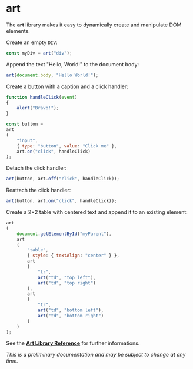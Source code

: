 art
===

The **art** library makes it easy to dynamically create and manipulate DOM elements.

Create an empty `DIV`:

```js
const myDiv = art("div");
```

Append the text "Hello, World!" to the document body:

```js
art(document.body, "Hello World!");
```

Create a button with a caption and a click handler:

```js
function handleClick(event)
{
    alert("Bravo!");
}

const button =
art
(
    "input",
    { type: "button", value: "Click me" },
    art.on("click", handleClick)
);
```

Detach the click handler:

```js
art(button, art.off("click", handleClick));
```

Reattach the click handler:

```js
art(button, art.on("click", handleClick));
```

Create a 2×2 table with centered text and append it to an existing element:

```js
art
(
    document.getElementById("myParent"),
    art
    (
        "table",
        { style: { textAlign: "center" } },
        art
        (
            "tr",
            art("td", "top left"),
            art("td", "top right")
        ),
        art
        (
            "tr",
            art("td", "bottom left"),
            art("td", "bottom right")
        )
    )
);
```

See the [**Art Library Reference**](art.md) for further informations.

*This is a preliminary documentation and may be subject to change at any time.*
